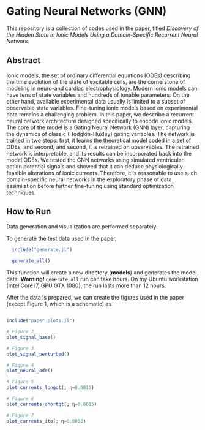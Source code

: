# Gating Neural Networks (GNN)

This repository is a collection of codes used in the paper, titled *Discovery of the Hidden State in Ionic Models Using a Domain-Specific
Recurrent Neural Network*. 

## Abstract

Ionic models, the set of ordinary differential equations (ODEs) describing the time evolution of the state of excitable cells, 
are the cornerstone of modeling in neuro-and cardiac electrophysiology. Modern ionic models can have tens of state variables 
and hundreds of tunable parameters. On the other hand, available experimental data usually is limited to a subset of observable 
state variables. Fine-tuning ionic models based on experimental data remains a challenging problem. In this paper, we describe a 
recurrent neural network architecture designed specifically to encode ionic models. The core of the model is a Gating Neural 
Network (GNN) layer, capturing the dynamics of classic (Hodgkin-Huxley) gating variables. The network is trained in two steps: 
first, it learns the theoretical model coded in a set of ODEs, and second, and second, it is retrained on observables. The 
retrained network is interpretable, and its results can be incorporated back into the model ODEs. We tested the GNN networks 
using simulated ventricular action potential signals and showed that it can deduce physiologically-feasible alterations of 
ionic currents. Therefore, it is reasonable to use such domain-specific neural networks in the exploratory phase of data 
assimilation before further fine-tuning using standard optimization techniques.

## How to Run

Data generation and visualization are performed separately. 

To generate the test data used in the paper, 

```julia
  include("generate.jl")
  
  generate_all()
```
This function will create a new directory (**models**) and generates the model data. **Warning!** ```generate_all``` run can take hours. 
On my Ubuntu workstation (Intel Core i7, GPU GTX 1080), the run lasts more than 12 hours. 

After the data is prepared, we can create the figures used in the paper (except Figure 1, which is a schematic) as 

```julia

include("paper_plots.jl")

# Figure 2
plot_signal_base()

# Figure 3
plot_signal_perturbed()

# Figure 4
plot_neural_ode()

# Figure 5
plot_currents_longqt(; η=0.0015)

# Figure 6
plot_currents_shortqt(; η=0.0015)

# Figure 7
plot_currents_ito(; η=0.0003)

```
